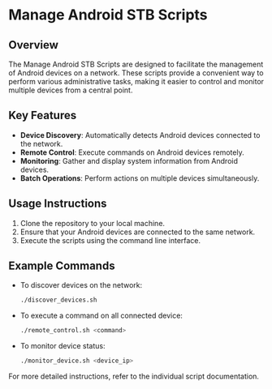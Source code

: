 # Manage Android STB Scripts

## Overview
The Manage Android STB Scripts are designed to facilitate the management of Android devices on a network. These scripts provide a convenient way to perform various administrative tasks, making it easier to control and monitor multiple devices from a central point.

## Key Features
- **Device Discovery**: Automatically detects Android devices connected to the network.
- **Remote Control**: Execute commands on Android devices remotely.
- **Monitoring**: Gather and display system information from Android devices.
- **Batch Operations**: Perform actions on multiple devices simultaneously.

## Usage Instructions
1. Clone the repository to your local machine.
2. Ensure that your Android devices are connected to the same network.
3. Execute the scripts using the command line interface.

## Example Commands
- To discover devices on the network:
  ```bash
  ./discover_devices.sh
  ```

- To execute a command on all connected device:
  ```bash
  ./remote_control.sh <command>
  ```

- To monitor device status:
  ```bash
  ./monitor_device.sh <device_ip>
  ```

For more detailed instructions, refer to the individual script documentation.

